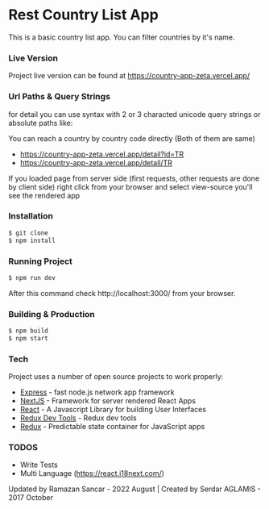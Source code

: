 # Rest Country List App

This is a basic country list app. You can filter countries by it's name.

### Live Version
Project live version can be found at https://country-app-zeta.vercel.app/
### Url Paths & Query Strings

for detail you can use syntax with 2 or 3 characted unicode query strings or absolute paths like:

You can reach a country by country code directly (Both of them are same)
- https://country-app-zeta.vercel.app/detail?id=TR
- https://country-app-zeta.vercel.app/detail/TR

If you loaded page from server side (first requests, other requests are done by client side) right click from your browser and select view-source you'll see the rendered app
### Installation

```sh
$ git clone
$ npm install
```

### Running Project

```sh
$ npm run dev
```
After this command check http://localhost:3000/ from your browser.

### Building & Production

```sh
$ npm build
$ npm start
```

### Tech

Project uses a number of open source projects to work properly:

* [Express](https://expressjs.com/) - fast node.js network app framework
* [NextJS](https://github.com/zeit/next.js/) - Framework for server rendered React Apps
* [React](https://reactjs.org/) - A Javascript Library for building User Interfaces
* [Redux Dev Tools](https://github.com/gaearon/redux-devtools) - Redux dev tools
* [Redux](https://github.com/reactjs/redux) - Predictable state container for JavaScript apps




### TODOS
- Write Tests
- Multi Language (https://react.i18next.com/)

Updated by Ramazan Sancar - 2022 August | Created by Serdar AGLAMIS  - 2017 October
